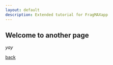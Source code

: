 ```yaml
---
layout: default
description: Extended tutorial for FragMAXapp
---
```


## Welcome to another page

_yay_

[back](./)
